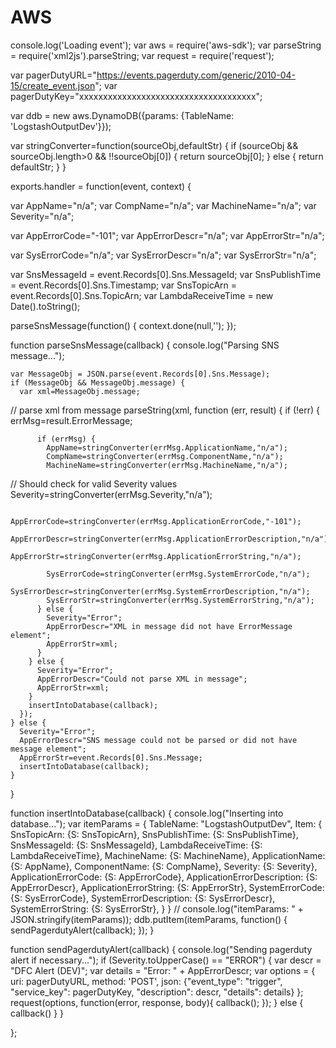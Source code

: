 # AWS
console.log('Loading event');
var aws = require('aws-sdk');
var parseString = require('xml2js').parseString;
var request = require('request');

var pagerDutyURL="https://events.pagerduty.com/generic/2010-04-15/create_event.json";
var pagerDutyKey="xxxxxxxxxxxxxxxxxxxxxxxxxxxxxxxxxxxxx";

var ddb = new aws.DynamoDB({params: {TableName: 'LogstashOutputDev'}});

var stringConverter=function(sourceObj,defaultStr) {
  if (sourceObj && sourceObj.length>0  && !!sourceObj[0]) {
    return sourceObj[0];
  } else {
    return defaultStr;
  }
}

exports.handler = function(event, context) {


  var AppName="n/a";
  var CompName="n/a";
  var MachineName="n/a";
  var Severity="n/a";

  var AppErrorCode="-101";
  var AppErrorDescr="n/a";
  var AppErrorStr="n/a";

  var SysErrorCode="n/a";
  var SysErrorDescr="n/a";
  var SysErrorStr="n/a";

  var SnsMessageId = event.Records[0].Sns.MessageId;
  var SnsPublishTime = event.Records[0].Sns.Timestamp;
  var SnsTopicArn = event.Records[0].Sns.TopicArn;
  var LambdaReceiveTime = new Date().toString();

  parseSnsMessage(function() {
    context.done(null,'');
  });

  function parseSnsMessage(callback) {
    console.log("Parsing SNS message...");

    var MessageObj = JSON.parse(event.Records[0].Sns.Message);
    if (MessageObj && MessageObj.message) {
      var xml=MessageObj.message;

// parse xml from message
      parseString(xml, function (err, result) {
        if (!err) {
          errMsg=result.ErrorMessage;

          if (errMsg) {
            AppName=stringConverter(errMsg.ApplicationName,"n/a");
            CompName=stringConverter(errMsg.ComponentName,"n/a");
            MachineName=stringConverter(errMsg.MachineName,"n/a");
// Should check for valid Severity values
            Severity=stringConverter(errMsg.Severity,"n/a");

            AppErrorCode=stringConverter(errMsg.ApplicationErrorCode,"-101");
            AppErrorDescr=stringConverter(errMsg.ApplicationErrorDescription,"n/a");
            AppErrorStr=stringConverter(errMsg.ApplicationErrorString,"n/a");

            SysErrorCode=stringConverter(errMsg.SystemErrorCode,"n/a");
            SysErrorDescr=stringConverter(errMsg.SystemErrorDescription,"n/a");
            SysErrorStr=stringConverter(errMsg.SystemErrorString,"n/a");
          } else {
            Severity="Error";
            AppErrorDescr="XML in message did not have ErrorMessage element";
            AppErrorStr=xml;
          }
        } else {
          Severity="Error";
          AppErrorDescr="Could not parse XML in message";
          AppErrorStr=xml;
        }
        insertIntoDatabase(callback);
      });
    } else {
      Severity="Error";
      AppErrorDescr="SNS message could not be parsed or did not have message element";
      AppErrorStr=event.Records[0].Sns.Message;
      insertIntoDatabase(callback);
    }
  }

  function insertIntoDatabase(callback) {
    console.log("Inserting into database...");
    var itemParams = {
        TableName: "LogstashOutputDev",
        Item: {
          SnsTopicArn: {S: SnsTopicArn},
          SnsPublishTime: {S: SnsPublishTime},
          SnsMessageId: {S: SnsMessageId},
          LambdaReceiveTime: {S: LambdaReceiveTime},
          MachineName: {S: MachineName},
          ApplicationName: {S: AppName},
          ComponentName: {S: CompName},
          Severity: {S: Severity},
          ApplicationErrorCode: {S: AppErrorCode},
          ApplicationErrorDescription: {S: AppErrorDescr},
          ApplicationErrorString: {S: AppErrorStr},
          SystemErrorCode: {S: SysErrorCode},
          SystemErrorDescription: {S: SysErrorDescr},
          SystemErrorString: {S: SysErrorStr},
        }
    }
//    console.log("itemParams: " + JSON.stringify(itemParams));
    ddb.putItem(itemParams, function() {
        sendPagerdutyAlert(callback);
    });
  }


  function sendPagerdutyAlert(callback) {
    console.log("Sending pagerduty alert if necessary...");
    if (Severity.toUpperCase() == "ERROR") {
      var descr = "DFC Alert (DEV)";
      var details = "Error: " + AppErrorDescr;
      var options = {
        uri: pagerDutyURL,
        method: 'POST',
        json: {"event_type": "trigger", "service_key": pagerDutyKey,
           "description": descr, "details": details}
      };
      request(options, function(error, response, body){
          callback();
      });
    } else {
      callback()
    }
  }

};

 
